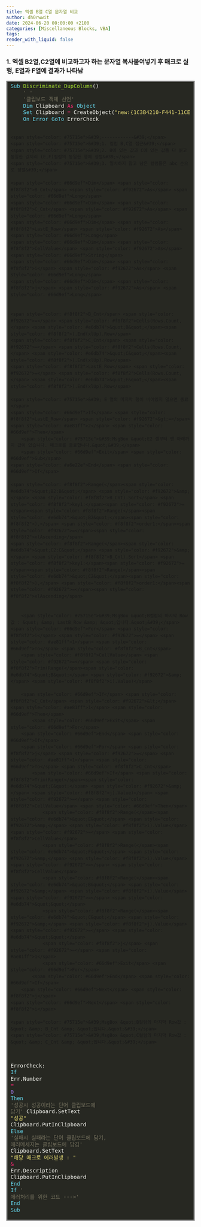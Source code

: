 ```yaml
---
title: 엑셀 B열 C열 문자열 비교
author: dh0rwwit
date: 2024-06-20 00:00:00 +2100
categories: [Miscellaneous Blocks, VBA]
tags: 
render_with_liquid: false
---
```

### 1. 엑셀 B2열,C2열에 비교하고자 하는 문자열 복사붙여넣기 후 매크로 실행, E열과 F열에 결과가 나타남

<!-- HTML generated using hilite.me -->
<div style="background: #272822; overflow:auto;width:auto;border:solid gray;border-width:.1em .1em .1em .em;padding:.2em .6em;"><pre style="margin: 0; line-height: 125%"><span style="color: #66d9ef">Sub</span> <span style="color: #a6e22e">Discriminate_DupColumn</span><span style="color: #f8f8f2">()</span>
    <span style="color: #75715e">&#39; &#39;</span>
    <span style="color: #75715e">&#39;클립보드 객체 선언&#39;</span>
    <span style="color: #66d9ef">Dim</span> <span style="color: #f8f8f2">Clipboard</span> <span style="color: #f92672">As</span> <span style="color: #66d9ef">Object</span>
    <span style="color: #66d9ef">Set</span> <span style="color: #f8f8f2">Clipboard</span> <span style="color: #f92672">=</span> <span style="color: #f8f8f2">CreateObject(</span><span style="color: #e6db74">&quot;new:{1C3B4210-F441-11CE-B9EA-00AA006B1A69}&quot;</span><span style="color: #f8f8f2">)</span>
    <span style="color: #66d9ef">On</span> <span style="color: #66d9ef">Error</span> <span style="color: #66d9ef">GoTo</span> <span style="color: #f8f8f2">ErrorCheck</span>
    
    <span style="color: #75715e">&#39;------------&#39;</span>
    <span style="color: #75715e">&#39;1. 컬럼 B,C열 접근&#39;</span>
    <span style="color: #75715e">&#39;2. B에 있는 값과 C에 있는 값들 다 읽고 동일한 값끼리 (E,F)컬럼의 동일한 행에 정렬&#39;</span>
    <span style="color: #75715e">&#39;3. 일치하지 않고 남은 컬럼들은 abc 순으로 정렬&#39;</span>
    
    <span style="color: #66d9ef">Dim</span> <span style="color: #f8f8f2">B_Cnt</span> <span style="color: #f92672">As</span> <span style="color: #66d9ef">Long</span>
    <span style="color: #66d9ef">Dim</span> <span style="color: #f8f8f2">C_Cnt</span> <span style="color: #f92672">As</span> <span style="color: #66d9ef">Long</span>
    <span style="color: #66d9ef">Dim</span> <span style="color: #f8f8f2">LastE_Row</span> <span style="color: #f92672">As</span> <span style="color: #66d9ef">Long</span>
    <span style="color: #66d9ef">Dim</span> <span style="color: #f8f8f2">CellValue</span> <span style="color: #f92672">As</span> <span style="color: #66d9ef">String</span>
    <span style="color: #66d9ef">Dim</span> <span style="color: #f8f8f2">i</span> <span style="color: #f92672">As</span> <span style="color: #66d9ef">Long</span>
    <span style="color: #66d9ef">Dim</span> <span style="color: #f8f8f2">j</span> <span style="color: #f92672">As</span> <span style="color: #66d9ef">Long</span>

    
    <span style="color: #f8f8f2">B_Cnt</span> <span style="color: #f92672">=</span> <span style="color: #f8f8f2">Cells(Rows.Count,</span> <span style="color: #e6db74">&quot;B&quot;</span><span style="color: #f8f8f2">).End(xlUp).Row</span>
    <span style="color: #f8f8f2">C_Cnt</span> <span style="color: #f92672">=</span> <span style="color: #f8f8f2">Cells(Rows.Count,</span> <span style="color: #e6db74">&quot;C&quot;</span><span style="color: #f8f8f2">).End(xlUp).Row</span>
    <span style="color: #f8f8f2">LastE_Row</span> <span style="color: #f92672">=</span> <span style="color: #f8f8f2">Cells(Rows.Count,</span> <span style="color: #e6db74">&quot;E&quot;</span><span style="color: #f8f8f2">).End(xlUp).Row</span>

    <span style="color: #75715e">&#39; E 열의 마지막 행이 비어있지 않으면 종료</span>
    <span style="color: #66d9ef">If</span> <span style="color: #f8f8f2">LastE_Row</span> <span style="color: #f92672">&gt;=</span> <span style="color: #ae81ff">2</span> <span style="color: #66d9ef">Then</span>
        <span style="color: #75715e">&#39;MsgBox &quot;E2 셀부터 맨 아래까지 값이 있습니다. 매크로를 종료합니다.&quot;&#39;</span>
        <span style="color: #66d9ef">Exit</span> <span style="color: #66d9ef">Sub</span>
    <span style="color: #a6e22e">End</span> <span style="color: #66d9ef">If</span>
    
    <span style="color: #f8f8f2">Range(</span><span style="color: #e6db74">&quot;B2:B&quot;</span> <span style="color: #f92672">&amp;</span> <span style="color: #f8f8f2">B_Cnt).Sort</span> <span style="color: #f8f8f2">key1:</span><span style="color: #f92672">=</span><span style="color: #f8f8f2">Range(</span><span style="color: #e6db74">&quot;B2&quot;</span><span style="color: #f8f8f2">),</span> <span style="color: #f8f8f2">order1:</span><span style="color: #f92672">=</span><span style="color: #f8f8f2">xlAscending</span>
    <span style="color: #f8f8f2">Range(</span><span style="color: #e6db74">&quot;C2:C&quot;</span> <span style="color: #f92672">&amp;</span> <span style="color: #f8f8f2">B_Cnt).Sort</span> <span style="color: #f8f8f2">key1:</span><span style="color: #f92672">=</span><span style="color: #f8f8f2">Range(</span><span style="color: #e6db74">&quot;C2&quot;</span><span style="color: #f8f8f2">),</span> <span style="color: #f8f8f2">order1:</span><span style="color: #f92672">=</span><span style="color: #f8f8f2">xlAscending</span>


        <span style="color: #75715e">&#39;MsgBox &quot;B컬럼의 마지막 Row값 : &quot; &amp; LastB_Row &amp; &quot;입니다.&quot;&#39;</span>
    <span style="color: #66d9ef">For</span> <span style="color: #f8f8f2">i</span> <span style="color: #f92672">=</span> <span style="color: #ae81ff">1</span> <span style="color: #66d9ef">To</span> <span style="color: #f8f8f2">B_Cnt</span>
        <span style="color: #f8f8f2">CellValue</span> <span style="color: #f92672">=</span> <span style="color: #f8f8f2">Trim(Range(</span><span style="color: #e6db74">&quot;B&quot;</span> <span style="color: #f92672">&amp;</span> <span style="color: #f8f8f2">i).Value)</span>
        
        <span style="color: #66d9ef">If</span> <span style="color: #f8f8f2">C_Cnt</span> <span style="color: #f92672">&lt;</span> <span style="color: #ae81ff">1</span> <span style="color: #66d9ef">Then</span>
            <span style="color: #66d9ef">Exit</span> <span style="color: #66d9ef">For</span>
        <span style="color: #66d9ef">End</span> <span style="color: #66d9ef">If</span>
        <span style="color: #66d9ef">For</span> <span style="color: #f8f8f2">j</span> <span style="color: #f92672">=</span> <span style="color: #ae81ff">1</span> <span style="color: #66d9ef">To</span> <span style="color: #f8f8f2">C_Cnt</span>
            <span style="color: #66d9ef">If</span> <span style="color: #f8f8f2">Trim(Range(</span><span style="color: #e6db74">&quot;C&quot;</span> <span style="color: #f92672">&amp;</span> <span style="color: #f8f8f2">j).Value)</span> <span style="color: #f92672">=</span> <span style="color: #f8f8f2">CellValue</span> <span style="color: #66d9ef">Then</span>
                <span style="color: #f8f8f2">Range(</span><span style="color: #e6db74">&quot;E&quot;</span> <span style="color: #f92672">&amp;</span> <span style="color: #f8f8f2">i).Value</span> <span style="color: #f92672">=</span> <span style="color: #f8f8f2">CellValue</span>
                <span style="color: #f8f8f2">Range(</span><span style="color: #e6db74">&quot;F&quot;</span> <span style="color: #f92672">&amp;</span> <span style="color: #f8f8f2">i).Value</span> <span style="color: #f92672">=</span> <span style="color: #f8f8f2">CellValue</span>
                <span style="color: #f8f8f2">Range(</span><span style="color: #e6db74">&quot;B&quot;</span> <span style="color: #f92672">&amp;</span> <span style="color: #f8f8f2">i).Value</span> <span style="color: #f92672">=</span> <span style="color: #e6db74">&quot;&quot;</span>
                <span style="color: #f8f8f2">Range(</span><span style="color: #e6db74">&quot;C&quot;</span> <span style="color: #f92672">&amp;</span> <span style="color: #f8f8f2">j).Value</span> <span style="color: #f92672">=</span> <span style="color: #e6db74">&quot;&quot;</span>
                <span style="color: #f8f8f2">j</span> <span style="color: #f92672">=</span> <span style="color: #ae81ff">1</span>
                <span style="color: #66d9ef">Exit</span> <span style="color: #66d9ef">For</span>
            <span style="color: #66d9ef">End</span> <span style="color: #66d9ef">If</span>
        <span style="color: #66d9ef">Next</span> <span style="color: #f8f8f2">j</span>
    <span style="color: #66d9ef">Next</span> <span style="color: #f8f8f2">i</span>

    <span style="color: #75715e">&#39;MsgBox &quot;B컬럼의 마지막 Row값 : &quot; &amp; B_Cnt &amp; &quot;입니다.&quot;&#39;</span>
    <span style="color: #75715e">&#39;MsgBox &quot;C컬럼의 마지막 Row값 : &quot; &amp; C_Cnt &amp; &quot;입니다.&quot;&#39;</span>
 
<span style="color: #f8f8f2">ErrorCheck:</span>
    <span style="color: #66d9ef">If</span> <span style="color: #f8f8f2">Err.Number</span> <span style="color: #f92672">=</span> <span style="color: #ae81ff">0</span> <span style="color: #66d9ef">Then</span>
    <span style="color: #75715e">&#39;성공시 성공이라는 단어 클립보드에 담기&#39;</span>
        <span style="color: #f8f8f2">Clipboard.SetText</span> <span style="color: #e6db74">&quot;성공&quot;</span>
        <span style="color: #f8f8f2">Clipboard.PutInClipboard</span>
    <span style="color: #66d9ef">Else</span>
    <span style="color: #75715e">&#39;실패시 실패라는 단어 클립보드에 담기, 에러메세지는 클립보드에 담김&#39;</span>
        <span style="color: #f8f8f2">Clipboard.SetText</span> <span style="color: #e6db74">&quot;해당 매크로 에러발생 : &quot;</span> <span style="color: #f92672">&amp;</span> <span style="color: #f8f8f2">Err.Description</span>
        <span style="color: #f8f8f2">Clipboard.PutInClipboard</span>
    <span style="color: #66d9ef">End</span> <span style="color: #66d9ef">If</span>
    <span style="color: #75715e">&#39; 에러처리를 위한 코드 ---&gt;&#39;</span>
<span style="color: #66d9ef">End</span> <span style="color: #66d9ef">Sub</span>
</pre></div>



